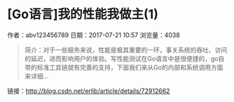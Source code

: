 # [Go语言]我的性能我做主(1)
作者：abv123456789
日期：2017-07-21 10:57
浏览量：4038
> 简介：对于一些服务来说，性能是极其重要的一环，事关系统的吞吐、访问的延迟，进而影响用户的体验。写性能测试在Go语言中是很便捷的，go自带的标准工具链就有完善的支持，下面我们来从Go的内部和系统调用方面来详细...

 链接：http://blog.csdn.net/erlib/article/details/72912662
